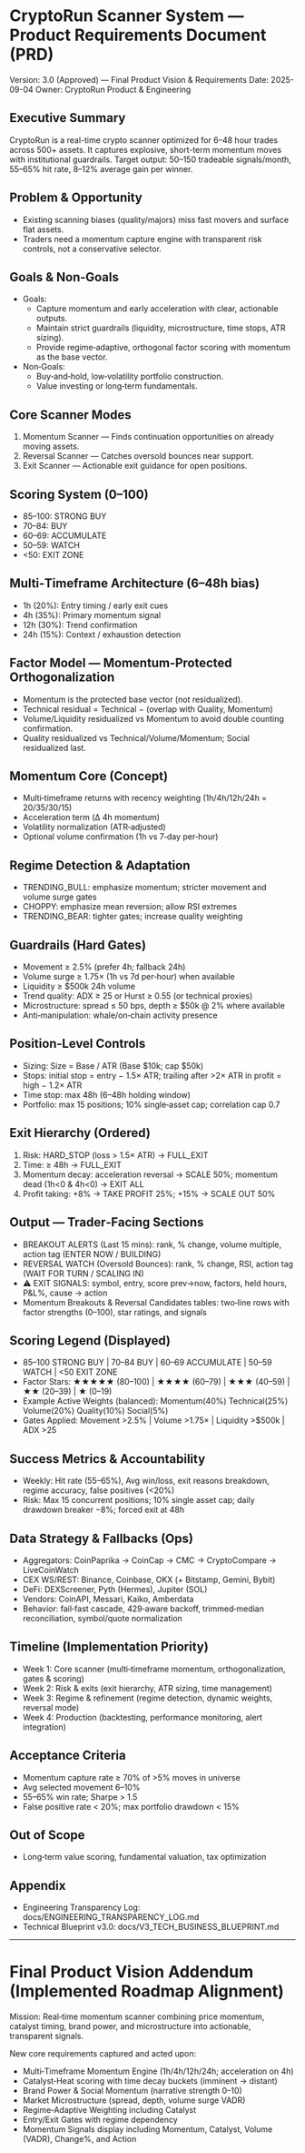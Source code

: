 # CryptoRun Scanner System — Product Requirements Document (PRD)

Version: 3.0 (Approved) — Final Product Vision & Requirements
Date: 2025-09-04
Owner: CryptoRun Product & Engineering

## Executive Summary
CryptoRun is a real-time crypto scanner optimized for 6–48 hour trades across 500+ assets. It captures explosive, short-term momentum moves with institutional guardrails. Target output: 50–150 tradeable signals/month, 55–65% hit rate, 8–12% average gain per winner.

## Problem & Opportunity
- Existing scanning biases (quality/majors) miss fast movers and surface flat assets.
- Traders need a momentum capture engine with transparent risk controls, not a conservative selector.

## Goals & Non‑Goals
- Goals:
  - Capture momentum and early acceleration with clear, actionable outputs.
  - Maintain strict guardrails (liquidity, microstructure, time stops, ATR sizing).
  - Provide regime‑adaptive, orthogonal factor scoring with momentum as the base vector.
- Non‑Goals:
  - Buy‑and‑hold, low‑volatility portfolio construction.
  - Value investing or long‑term fundamentals.

## Core Scanner Modes
1) Momentum Scanner — Finds continuation opportunities on already moving assets.
2) Reversal Scanner — Catches oversold bounces near support.
3) Exit Scanner — Actionable exit guidance for open positions.

## Scoring System (0–100)
- 85–100: STRONG BUY
- 70–84: BUY
- 60–69: ACCUMULATE
- 50–59: WATCH
- <50: EXIT ZONE

## Multi‑Timeframe Architecture (6–48h bias)
- 1h (20%): Entry timing / early exit cues
- 4h (35%): Primary momentum signal
- 12h (30%): Trend confirmation
- 24h (15%): Context / exhaustion detection

## Factor Model — Momentum‑Protected Orthogonalization
- Momentum is the protected base vector (not residualized).
- Technical residual = Technical − (overlap with Quality, Momentum)
- Volume/Liquidity residualized vs Momentum to avoid double counting confirmation.
- Quality residualized vs Technical/Volume/Momentum; Social residualized last.

## Momentum Core (Concept)
- Multi‑timeframe returns with recency weighting (1h/4h/12h/24h = 20/35/30/15)
- Acceleration term (Δ 4h momentum)
- Volatility normalization (ATR‑adjusted)
- Optional volume confirmation (1h vs 7‑day per‑hour)

## Regime Detection & Adaptation
- TRENDING_BULL: emphasize momentum; stricter movement and volume surge gates
- CHOPPY: emphasize mean reversion; allow RSI extremes
- TRENDING_BEAR: tighter gates; increase quality weighting

## Guardrails (Hard Gates)
- Movement ≥ 2.5% (prefer 4h; fallback 24h)
- Volume surge ≥ 1.75× (1h vs 7d per‑hour) when available
- Liquidity ≥ $500k 24h volume
- Trend quality: ADX ≥ 25 or Hurst ≥ 0.55 (or technical proxies)
- Microstructure: spread ≤ 50 bps, depth ≥ $50k @ 2% where available
- Anti‑manipulation: whale/on‑chain activity presence

## Position‑Level Controls
- Sizing: Size = Base / ATR (Base $10k; cap $50k)
- Stops: initial stop = entry − 1.5× ATR; trailing after >2× ATR in profit = high − 1.2× ATR
- Time stop: max 48h (6–48h holding window)
- Portfolio: max 15 positions; 10% single‑asset cap; correlation cap 0.7

## Exit Hierarchy (Ordered)
1) Risk: HARD_STOP (loss > 1.5× ATR) → FULL_EXIT
2) Time: ≥ 48h → FULL_EXIT
3) Momentum decay: acceleration reversal → SCALE 50%; momentum dead (1h<0 & 4h<0) → EXIT ALL
4) Profit taking: +8% → TAKE PROFIT 25%; +15% → SCALE OUT 50%

## Output — Trader‑Facing Sections
- BREAKOUT ALERTS (Last 15 mins): rank, % change, volume multiple, action tag (ENTER NOW / BUILDING)
- REVERSAL WATCH (Oversold Bounces): rank, % change, RSI, action tag (WAIT FOR TURN / SCALING IN)
- ⚠️ EXIT SIGNALS: symbol, entry, score prev→now, factors, held hours, P&L%, cause → action
- Momentum Breakouts & Reversal Candidates tables: two‑line rows with factor strengths (0–100), star ratings, and signals

## Scoring Legend (Displayed)
- 85–100 STRONG BUY | 70–84 BUY | 60–69 ACCUMULATE | 50–59 WATCH | <50 EXIT ZONE
- Factor Stars: ★★★★★ (80–100) | ★★★★ (60–79) | ★★★ (40–59) | ★★ (20–39) | ★ (0–19)
- Example Active Weights (balanced): Momentum(40%) Technical(25%) Volume(20%) Quality(10%) Social(5%)
- Gates Applied: Movement >2.5% | Volume >1.75× | Liquidity >$500k | ADX >25

## Success Metrics & Accountability
- Weekly: Hit rate (55–65%), Avg win/loss, exit reasons breakdown, regime accuracy, false positives (<20%)
- Risk: Max 15 concurrent positions; 10% single asset cap; daily drawdown breaker −8%; forced exit at 48h

## Data Strategy & Fallbacks (Ops)
- Aggregators: CoinPaprika → CoinCap → CMC → CryptoCompare → LiveCoinWatch
- CEX WS/REST: Binance, Coinbase, OKX (+ Bitstamp, Gemini, Bybit)
- DeFi: DEXScreener, Pyth (Hermes), Jupiter (SOL)
- Vendors: CoinAPI, Messari, Kaiko, Amberdata
- Behavior: fail‑fast cascade, 429‑aware backoff, trimmed‑median reconciliation, symbol/quote normalization

## Timeline (Implementation Priority)
- Week 1: Core scanner (multi‑timeframe momentum, orthogonalization, gates & scoring)
- Week 2: Risk & exits (exit hierarchy, ATR sizing, time management)
- Week 3: Regime & refinement (regime detection, dynamic weights, reversal mode)
- Week 4: Production (backtesting, performance monitoring, alert integration)

## Acceptance Criteria
- Momentum capture rate ≥ 70% of >5% moves in universe
- Avg selected movement 6–10%
- 55–65% win rate; Sharpe > 1.5
- False positive rate < 20%; max portfolio drawdown < 15%

## Out of Scope
- Long‑term value scoring, fundamental valuation, tax optimization

## Appendix
- Engineering Transparency Log: docs/ENGINEERING_TRANSPARENCY_LOG.md
- Technical Blueprint v3.0: docs/V3_TECH_BUSINESS_BLUEPRINT.md

---

# Final Product Vision Addendum (Implemented Roadmap Alignment)

Mission: Real‑time momentum scanner combining price momentum, catalyst timing, brand power, and microstructure into actionable, transparent signals.

New core requirements captured and acted upon:
- Multi‑Timeframe Momentum Engine (1h/4h/12h/24h; acceleration on 4h)
- Catalyst‑Heat scoring with time decay buckets (imminent → distant)
- Brand Power & Social Momentum (narrative strength 0–10)
- Market Microstructure (spread, depth, volume surge VADR)
- Regime‑Adaptive Weighting including Catalyst
- Entry/Exit Gates with regime dependency
- Momentum Signals display including Momentum, Catalyst, Volume (VADR), Change%, and Action
